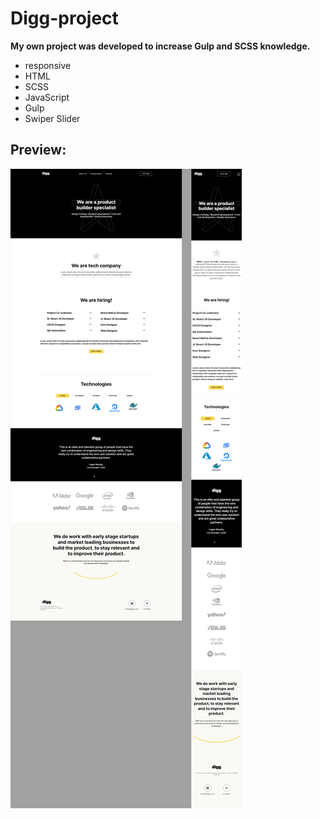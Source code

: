# Digg-project

**My own project was developed to increase Gulp and SCSS knowledge.**

+ responsive
+ HTML
+ SCSS
+ JavaScript
+ Gulp
+ Swiper Slider

## Preview:
![Preview](https://github.com/RostyslavWeb/Digg-project/blob/main/digg-index.jpg)
